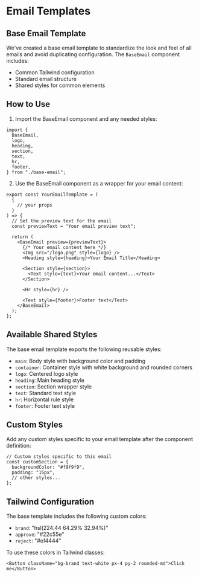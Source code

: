 # Email Templates

## Base Email Template

We've created a base email template to standardize the look and feel of all emails and avoid duplicating configuration. The `BaseEmail` component includes:

- Common Tailwind configuration
- Standard email structure
- Shared styles for common elements

## How to Use

1. Import the BaseEmail component and any needed styles:

```tsx
import {
  BaseEmail,
  logo,
  heading,
  section,
  text,
  hr,
  footer,
} from "./base-email";
```

2. Use the BaseEmail component as a wrapper for your email content:

```tsx
export const YourEmailTemplate = (
  {
    // your props
  }
) => {
  // Set the preview text for the email
  const previewText = "Your email preview text";

  return (
    <BaseEmail preview={previewText}>
      {/* Your email content here */}
      <Img src="/logo.png" style={logo} />
      <Heading style={heading}>Your Email Title</Heading>

      <Section style={section}>
        <Text style={text}>Your email content...</Text>
      </Section>

      <Hr style={hr} />

      <Text style={footer}>Footer text</Text>
    </BaseEmail>
  );
};
```

## Available Shared Styles

The base email template exports the following reusable styles:

- `main`: Body style with background color and padding
- `container`: Container style with white background and rounded corners
- `logo`: Centered logo style
- `heading`: Main heading style
- `section`: Section wrapper style
- `text`: Standard text style
- `hr`: Horizontal rule style
- `footer`: Footer text style

## Custom Styles

Add any custom styles specific to your email template after the component definition:

```tsx
// Custom styles specific to this email
const customSection = {
  backgroundColor: "#f9f9f9",
  padding: "15px",
  // other styles...
};
```

## Tailwind Configuration

The base template includes the following custom colors:

- `brand`: "hsl(224.44 64.29% 32.94%)"
- `approve`: "#22c55e"
- `reject`: "#ef4444"

To use these colors in Tailwind classes:

```tsx
<Button className="bg-brand text-white px-4 py-2 rounded-md">Click me</Button>
```

